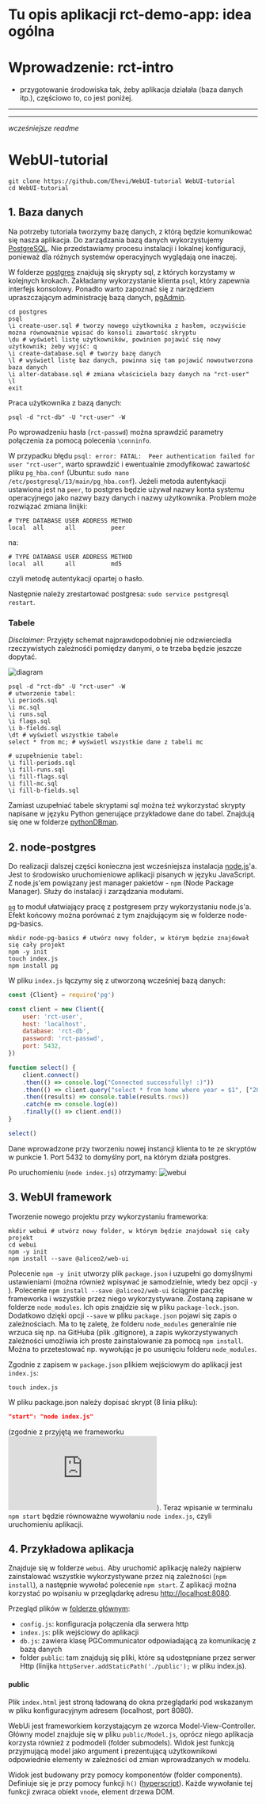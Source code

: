 # Tu opis aplikacji rct-demo-app: idea ogólna
# Wprowadzenie: rct-intro
- przygotowanie środowiska tak, żeby aplikacja działała (baza danych itp.), częściowo to, co jest poniżej.

-------------
-------------
_wcześniejsze readme_ 

# WebUI-tutorial

```shell
git clone https://github.com/Ehevi/WebUI-tutorial WebUI-tutorial
cd WebUI-tutorial
```

## 1. Baza danych
Na potrzeby tutoriala tworzymy bazę danych, z którą będzie komunikować się nasza aplikacja. Do zarządzania bazą danych wykorzystujemy [PostgreSQL](https://www.postgresql.org/). Nie przedstawiamy procesu instalacji i lokalnej konfiguracji, ponieważ dla różnych systemów operacyjnych wyglądają one inaczej.

W folderze [postgres](https://github.com/xsalonx/cern_RCT_test/tree/master/postgres) znajdują się skrypty sql, z których korzystamy w kolejnych krokach. Zakładamy wykorzystanie klienta `psql`, który zapewnia interfejs konsolowy. Ponadto warto zapoznać się z narzędziem upraszczającym administrację bazą danych, [pgAdmin](https://www.pgadmin.org).

```shell
cd postgres
psql
\i create-user.sql # tworzy nowego użytkownika z hasłem, oczywiście można równoważnie wpisać do konsoli zawartość skryptu
\du # wyświetl listę użytkowników, powinien pojawić się nowy użytkownik; żeby wyjść: q
\i create-database.sql # tworzy bazę danych
\l # wyświetl listę baz danych, powinna się tam pojawić nowoutworzona baza danych
\i alter-database.sql # zmiana właściciela bazy danych na "rct-user"
\l
exit
```

Praca użytkownika z bazą danych:
```shell
psql -d "rct-db" -U "rct-user" -W
```
Po wprowadzeniu hasła (`rct-passwd`) można sprawdzić parametry połączenia za pomocą polecenia `\conninfo`.

W przypadku błędu `psql: error: FATAL:  Peer authentication failed for user "rct-user"`, warto sprawdzić i ewentualnie zmodyfikować zawartość pliku `pg_hba.conf` (Ubuntu: `sudo nano /etc/postgresql/13/main/pg_hba.conf`). Jeżeli metoda autentykacji ustawiona jest na `peer`, to postgres będzie używał nazwy konta systemu operacyjnego jako nazwy bazy danych i nazwy użytkownika. Problem może rozwiązać zmiana linijki:
```
# TYPE DATABASE USER ADDRESS METHOD
local  all      all          peer
```
na:
```
# TYPE DATABASE USER ADDRESS METHOD
local  all      all          md5
```
czyli metodę autentykacji opartej o hasło.

Następnie należy zrestartować postgresa: `sudo service postgresql restart`.

### Tabele
_Disclaimer:_ Przyjęty schemat najprawdopodobniej nie odzwierciedla rzeczywistych zależnośći pomiędzy danymi, o te trzeba będzie jeszcze dopytać.

![diagram](https://user-images.githubusercontent.com/48785655/127494257-59081600-07c4-4277-bee6-3acd5ceba941.png)

```shell
psql -d "rct-db" -U "rct-user" -W
# utworzenie tabel:
\i periods.sql
\i mc.sql
\i runs.sql
\i flags.sql
\i b-fields.sql
\dt # wyświetl wszystkie tabele
select * from mc; # wyświetl wszystkie dane z tabeli mc

# uzupełnienie tabel:
\i fill-periods.sql
\i fill-runs.sql
\i fill-flags.sql
\i fill-mc.sql
\i fill-b-fields.sql
```

Zamiast uzupełniać tabele skryptami sql można też wykorzystać skrypty napisane w języku Python generujące przykładowe dane do tabel. Znajdują się one w folderze [pythonDBman](https://github.com/xsalonx/cern_RCT_test/tree/master/pythonDBman).

## 2. node-postgres
Do realizacji dalszej części konieczna jest wcześniejsza instalacja [node.js](https://nodejs.org/en/)'a. Jest to środowisko uruchomieniowe aplikacji pisanych w języku JavaScript. Z node.js'em powiązany jest manager pakietów - `npm` (Node Package Manager). Służy do instalacji i zarządzania modułami.

[`pg`](https://node-postgres.com) to moduł ułatwiający pracę z postgresem przy wykorzystaniu node.js'a.
Efekt końcowy można porównać z tym znajdującym się w folderze node-pg-basics.
```shell
mkdir node-pg-basics # utwórz nowy folder, w którym będzie znajdował się cały projekt
npm -y init
touch index.js
npm install pg
```

W pliku `index.js` łączymy się z utworzoną wcześniej bazą danych:
```js
const {Client} = require('pg')

const client = new Client({
    user: 'rct-user',
    host: 'localhost',
    database: 'rct-db',
    password: 'rct-passwd',
    port: 5432,
})

function select() {
    client.connect()
    .then(() => console.log("Connected successfully! :)"))
    .then(() => client.query("select * from home where year = $1", ["2022"]))
    .then((results) => console.table(results.rows))
    .catch(e => console.log(e))
    .finally(() => client.end())
}

select()
```
Dane wprowadzone przy tworzeniu nowej instancji klienta to te ze skryptów w punkcie 1. Port 5432 to domyślny port, na którym działa postgres.

Po uruchomieniu (`node index.js`) otrzymamy:
![webui](https://user-images.githubusercontent.com/48785655/125107704-67487f80-e0e1-11eb-957b-2832427fdc46.png)

## 3. WebUI framework
Tworzenie nowego projektu przy wykorzystaniu frameworka:

```shell
mkdir webui # utwórz nowy folder, w którym będzie znajdował się cały projekt
cd webui
npm -y init
npm install --save @aliceo2/web-ui
```
Polecenie `npm -y init` utworzy plik `package.json` i uzupełni go domyślnymi ustawieniami (można również wpisywać je samodzielnie, wtedy bez opcji `-y` ). Polecenie `npm install --save @aliceo2/web-ui` ściągnie paczkę frameworka i wszystkie przez niego wykorzystywane. Zostaną zapisane w folderze `node_modules`. Ich opis znajdzie się w pliku `package-lock.json`. Dodatkowo dzięki opcji `--save` w pliku `package.json` pojawi się zapis o zależnościach. Ma to tę zaletę, że folderu `node_modules` generalnie nie wrzuca się np. na GitHuba (plik .gitignore), a zapis wykorzystywanych zależności umożliwia ich proste zainstalowanie za pomocą `npm install`. Można to przetestować np. wywołując je po usunięciu folderu `node_modules`.

Zgodnie z zapisem w `package.json` plikiem wejściowym do aplikacji jest `index.js`:
```shell
touch index.js
```

W pliku package.json należy dopisać skrypt (8 linia pliku):
```json
"start": "node index.js"
```
(zgodnie z przyjętą we frameworku ![konwencją](https://github.com/AliceO2Group/WebUi/blob/dev/Framework/docs/guide/devel.md#npm-scripts)). Teraz wpisanie w terminalu `npm start` będzie równoważne wywołaniu `node index.js`, czyli uruchomieniu aplikacji.

## 4. Przykładowa aplikacja
Znajduje się w folderze `webui`. Aby uruchomić aplikację należy najpierw zainstalować wszystkie wykorzystywane przez nią zależności (`npm install`), a następnie wywołać polecenie `npm start`. Z aplikacji można korzystać po wpisaniu w przeglądarkę adresu [http://localhost:8080](http://localhost:8080).

Przegląd plików w [folderze głównym](https://github.com/xsalonx/cern_RCT_test/tree/master/webui):
- `config.js`: konfiguracja połączenia dla serwera http
- `index.js`: plik wejściowy do aplikacji
- `db.js`: zawiera klasę PGCommunicator odpowiadającą za komunikację z bazą danych
- folder `public`: tam znajdują się pliki, które są udostępniane przez serwer Http (linijka `httpServer.addStaticPath('./public');` w pliku index.js). 

#### public

Plik `index.html` jest stroną ładowaną do okna przeglądarki pod wskazanym w pliku konfiguracyjnym adresem (localhost, port 8080).

WebUi jest frameworkiem korzystającym ze wzorca Model-View-Controller. Główny model znajduje się w pliku `public/Model.js`, oprócz niego aplikacja korzysta również z podmodeli (folder submodels). Widok jest funkcją przyjmującą model jako argument i prezentującą użytkownikowi odpowiednie elementy w zależności od zmian wprowadzanych w modelu.

Widok jest budowany przy pomocy komponentów (folder components). Definiuje się je przy pomocy funkcji `h()` ([hyperscript](https://github.com/AliceO2Group/WebUi/blob/dev/Framework/docs/guide/template-engine.md)). Każde wywołanie tej funkcji zwraca obiekt `vnode`, element drzewa DOM.

